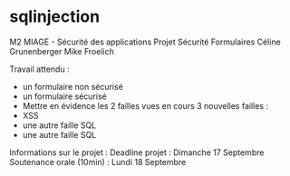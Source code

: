 # sqlinjection
M2 MIAGE - Sécurité des applications
Projet Sécurité Formulaires
Céline Grunenberger
Mike Froelich

Travail attendu : 
- un formulaire non sécurisé 
- un formulaire sécurisé 
- Mettre en évidence les 2 failles vues en cours 3 nouvelles failles :
- XSS 
- une autre faille SQL
- une autre faille SQL

Informations sur le projet :
Deadline projet : Dimanche 17 Septembre 
Soutenance orale (10min) : Lundi 18 Septembre

